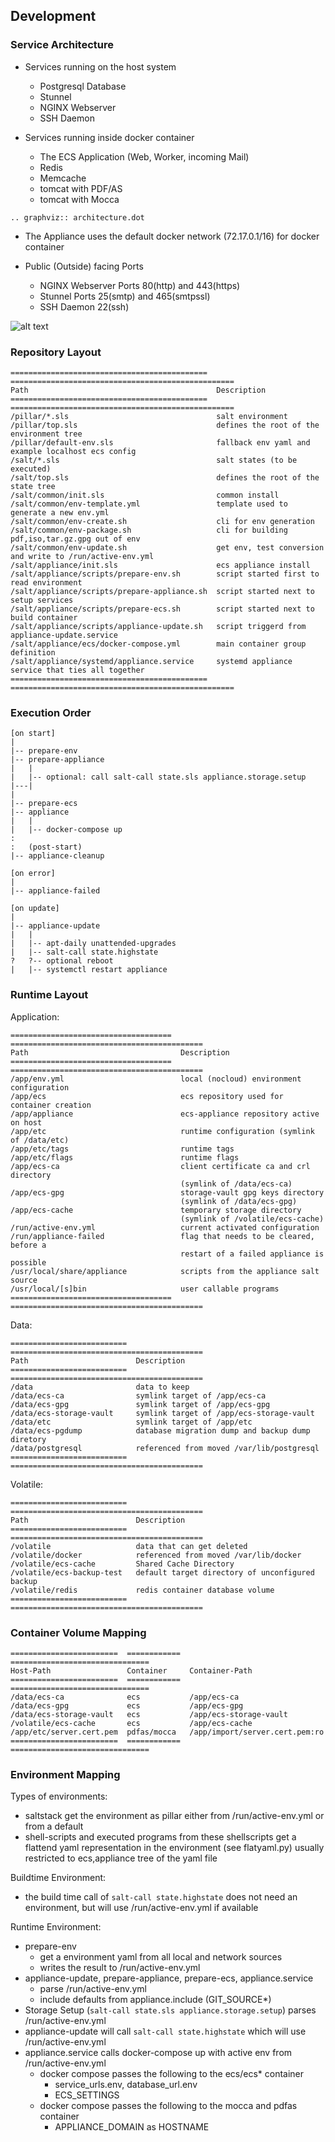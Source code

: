 ## Development

### Service Architecture

+ Services running on the host system
    + Postgresql Database
    + Stunnel
    + NGINX Webserver
    + SSH Daemon

+ Services running inside docker container
  + The ECS Application (Web, Worker, incoming Mail) 
  + Redis 
  + Memcache
  + tomcat with PDF/AS
  + tomcat with Mocca


```eval_rst
.. graphviz:: architecture.dot

```

+ The Appliance uses the default docker network (72.17.0.1/16) for docker container

+ Public (Outside) facing Ports
    + NGINX Webserver Ports 80(http) and 443(https)
    + Stunnel Ports 25(smtp) and 465(smtpssl)
    + SSH Daemon 22(ssh)

![alt text](network.svg.png "Appliance Network Layout")


### Repository Layout

```eval_rst
============================================  ==================================================
Path                                          Description
============================================  ==================================================
/pillar/*.sls                                 salt environment
/pillar/top.sls                               defines the root of the environment tree
/pillar/default-env.sls                       fallback env yaml and example localhost ecs config
/salt/*.sls                                   salt states (to be executed)
/salt/top.sls                                 defines the root of the state tree
/salt/common/init.sls                         common install
/salt/common/env-template.yml                 template used to generate a new env.yml
/salt/common/env-create.sh                    cli for env generation
/salt/common/env-package.sh                   cli for building pdf,iso,tar.gz.gpg out of env
/salt/common/env-update.sh                    get env, test conversion and write to /run/active-env.yml
/salt/appliance/init.sls                      ecs appliance install
/salt/appliance/scripts/prepare-env.sh        script started first to read environment
/salt/appliance/scripts/prepare-appliance.sh  script started next to setup services
/salt/appliance/scripts/prepare-ecs.sh        script started next to build container
/salt/appliance/scripts/appliance-update.sh   script triggerd from appliance-update.service
/salt/appliance/ecs/docker-compose.yml        main container group definition
/salt/appliance/systemd/appliance.service     systemd appliance service that ties all together
============================================  ==================================================
```

### Execution Order

```
[on start]
|
|-- prepare-env
|-- prepare-appliance
|   |
|   |-- optional: call salt-call state.sls appliance.storage.setup
|---|
|
|-- prepare-ecs
|-- appliance
|   |
|   |-- docker-compose up
:
:   (post-start)
|-- appliance-cleanup

[on error]
|
|-- appliance-failed

[on update]
|
|-- appliance-update
|   |
|   |-- apt-daily unattended-upgrades
|   |-- salt-call state.highstate
?   ?-- optional reboot
|   |-- systemctl restart appliance
```

### Runtime Layout

Application:

```eval_rst
====================================  ===========================================
Path                                  Description
====================================  ===========================================
/app/env.yml                          local (nocloud) environment configuration
/app/ecs                              ecs repository used for container creation
/app/appliance                        ecs-appliance repository active on host
/app/etc                              runtime configuration (symlink of /data/etc)
/app/etc/tags                         runtime tags
/app/etc/flags                        runtime flags
/app/ecs-ca                           client certificate ca and crl directory
                                      (symlink of /data/ecs-ca)
/app/ecs-gpg                          storage-vault gpg keys directory
                                      (symlink of /data/ecs-gpg)
/app/ecs-cache                        temporary storage directory
                                      (symlink of /volatile/ecs-cache)  
/run/active-env.yml                   current activated configuration
/run/appliance-failed                 flag that needs to be cleared, before a 
                                      restart of a failed appliance is possible
/usr/local/share/appliance            scripts from the appliance salt source
/usr/local/[s]bin                     user callable programs
====================================  ===========================================
```

Data:

```eval_rst
==========================  ===========================================
Path                        Description
==========================  ===========================================
/data                       data to keep
/data/ecs-ca                symlink target of /app/ecs-ca
/data/ecs-gpg               symlink target of /app/ecs-gpg
/data/ecs-storage-vault     symlink target of /app/ecs-storage-vault
/data/etc                   symlink target of /app/etc
/data/ecs-pgdump            database migration dump and backup dump diretory
/data/postgresql            referenced from moved /var/lib/postgresql
==========================  ===========================================
```

Volatile:

```eval_rst
==========================  ===========================================
Path                        Description
==========================  ===========================================
/volatile                   data that can get deleted
/volatile/docker            referenced from moved /var/lib/docker
/volatile/ecs-cache         Shared Cache Directory
/volatile/ecs-backup-test   default target directory of unconfigured backup
/volatile/redis             redis container database volume
==========================  ===========================================
```

### Container Volume Mapping

```eval_rst
========================  ============  ===============================
Host-Path                 Container     Container-Path
========================  ============  ===============================
/data/ecs-ca              ecs           /app/ecs-ca
/data/ecs-gpg             ecs           /app/ecs-gpg
/data/ecs-storage-vault   ecs           /app/ecs-storage-vault
/volatile/ecs-cache       ecs           /app/ecs-cache
/app/etc/server.cert.pem  pdfas/mocca   /app/import/server.cert.pem:ro
========================  ============  ===============================
```

### Environment Mapping

Types of environments:
+ saltstack get the environment as pillar either from /run/active-env.yml or from a default
+ shell-scripts and executed programs from these shellscripts get a flattend yaml representation in the environment (see flatyaml.py) usually restricted to ecs,appliance tree of the yaml file

Buildtime Environment:
+ the build time call of `salt-call state.highstate` does not need an environment,
but will use /run/active-env.yml if available

Runtime Environment:
+ prepare-env
    + get a environment yaml from all local and network sources
    + writes the result to /run/active-env.yml
+ appliance-update, prepare-appliance, prepare-ecs, appliance.service
    + parse /run/active-env.yml
    + include defaults from appliance.include (GIT_SOURCE*)
+ Storage Setup (`salt-call state.sls appliance.storage.setup`) parses /run/active-env.yml
+ appliance-update will call `salt-call state.highstate` which will use /run/active-env.yml
+ appliance.service calls docker-compose up with active env from /run/active-env.yml
    + docker compose passes the following to the ecs/ecs* container
        + service_urls.env, database_url.env
        + ECS_SETTINGS
    + docker compose passes the following to the mocca and pdfas container
        + APPLIANCE_DOMAIN as HOSTNAME
